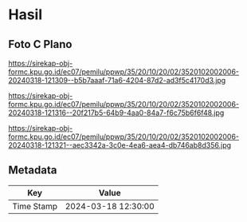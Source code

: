 # Hasil

## Foto C Plano

https://sirekap-obj-formc.kpu.go.id/ec07/pemilu/ppwp/35/20/10/20/02/3520102002006-20240318-121309--b5b7aaaf-71a6-4204-87d2-ad3f5c4170d3.jpg

https://sirekap-obj-formc.kpu.go.id/ec07/pemilu/ppwp/35/20/10/20/02/3520102002006-20240318-121316--20f217b5-64b9-4aa0-84a7-f6c75b6f6f48.jpg

https://sirekap-obj-formc.kpu.go.id/ec07/pemilu/ppwp/35/20/10/20/02/3520102002006-20240318-121321--aec3342a-3c0e-4ea6-aea4-db746ab8d356.jpg


## Metadata

| Key        | Value               |
| ---------- | ------------------- |
| Time Stamp | 2024-03-18 12:30:00 |



